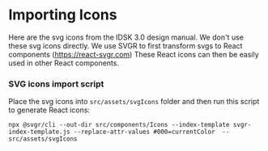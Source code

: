 # Importing Icons

Here are the svg icons from the IDSK 3.0 design manual. We don't use these svg icons directly. We use SVGR to first transform svgs to React components (https://react-svgr.com)
These React icons can then be easily used in other React components.

### SVG icons import script

Place the svg icons into `src/assets/svgIcons` folder and then run this script to generate React icons:

```
npx @svgr/cli --out-dir src/components/Icons --index-template svgr-index-template.js --replace-attr-values #000=currentColor  -- src/assets/svgIcons
```
